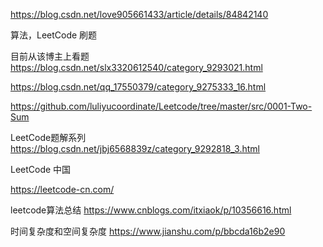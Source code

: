 
https://blog.csdn.net/love905661433/article/details/84842140


算法，LeetCode 刷题

目前从该博主上看题
https://blog.csdn.net/slx3320612540/category_9293021.html


https://blog.csdn.net/qq_17550379/category_9275333_16.html

https://github.com/luliyucoordinate/Leetcode/tree/master/src/0001-Two-Sum


LeetCode题解系列
https://blog.csdn.net/jbj6568839z/category_9292818_3.html





LeetCode 中国

https://leetcode-cn.com/

leetcode算法总结
https://www.cnblogs.com/itxiaok/p/10356616.html


时间复杂度和空间复杂度
https://www.jianshu.com/p/bbcda16b2e90





